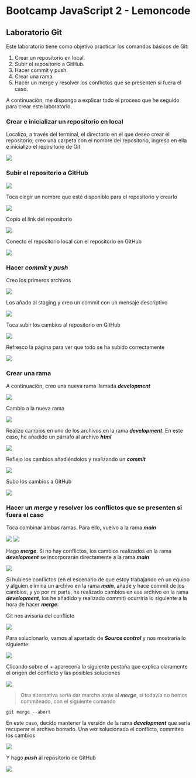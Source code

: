 # Bootcamp JavaScript 2 - Lemoncode

## Laboratorio Git

Este laboratorio tiene como objetivo practicar los comandos básicos de Git:

1. Crear un repositorio en local.
2. Subir el repositorio a GitHub.
3. Hacer commit y push.
4. Crear una rama.
5. Hacer un merge y resolver los conflictos que se presenten si fuera el caso.

A continuación, me dispongo a explicar todo el proceso que he seguido para crear este laboratorio.

### Crear e inicializar un repositorio en local

Localizo, a través del terminal, el directorio en el que deseo crear el repositorio; creo una carpeta con el nombre del repositorio, ingreso en ella e inicializo el repositorio de Git

<img src="./capturas/img1.png" />

### Subir el repositorio a GitHub

<img src="./capturas/img2.png"/>

Toca elegir un nombre que esté disponible para el repositorio y crearlo

<img src="./capturas/img2.1.png"/>

Copio el link del repositorio

<img src="./capturas/img2.2.png"/>

Conecto el repositorio local con el repositorio en GitHub

<img src="./capturas/img2.3.png"/>

### Hacer _commit_ y _push_

Creo los primeros archivos

<img src="./capturas/img3.png"/>

Los añado al staging y creo un commit con un mensaje descriptivo

<img src="./capturas/img3.1.png"/>

Toca subir los cambios al repositorio en GitHub

<img src="./capturas/img3.2.png"/>

Refresco la página para ver que todo se ha subido correctamente

<img src="./capturas/img3.3.png"/>

### Crear una rama

A continuación, creo una nueva rama llamada **_development_**

<img src="./capturas/img4.png"/>

Cambio a la nueva rama

<img src="./capturas/img4.1.png"/>

Realizo cambios en uno de los archivos en la rama **_development_**. En este caso, he añadido un párrafo al archivo **_html_**

<img src="./capturas/img4.2.png"/>

Reflejo los cambios añadiéndolos y realizando un **_commit_**

<img src="./capturas/img4.3.png"/>

Subo los cambios a GitHub

<img src="./capturas/img4.4.png"/>

### Hacer un _merge_ y resolver los conflictos que se presenten si fuera el caso

Toca combinar ambas ramas. Para ello, vuelvo a la rama **_main_**

<img src="./capturas/img5.png"/>
<img src="./capturas/img5.1.png"/>

Hago **_merge_**. Si no hay conflictos, los cambios realizados en la rama **_development_** se incorporarán directamente a la rama **_main_**

<img src="./capturas/img5.2.png"/>

Si hubiese conflictos (en el escenario de que estoy trabajando en un equipo y alguien elimina un archivo en la rama **_main_**, añade y hace commit de los cambios, y yo por mi parte, he realizado cambios en ese archivo en la rama **_development_**, los he añadido y realizado commit) ocurriría lo siguiente a la hora de hacer **_merge_**:

Git nos avisaría del conflicto

<img src="./capturas/img6.png"/>

Para solucionarlo, vamos al apartado de **_Source control_** y nos mostraría lo siguiente:

<img src="./capturas/img6.1.png"/>

Clicando sobre el + aparecería la siguiente pestaña que explica claramente el origen del conflicto y las posibles soluciones

<img src="./capturas/img6.2.png"/>

> Otra alternativa sería dar marcha atrás al **_merge_**, si todavía no hemos commiteado, con el siguiente comando

```
git merge --abort
```

En este caso, decido mantener la versión de la rama **_development_** que sería recuperar el archivo borrado. Una vez solucionado el conflicto, commiteo los cambios

<img src="./capturas/img6.3.png"/>

Y hago **_push_** al repositorio de GitHub

<img src="./capturas/img7.png"/>
